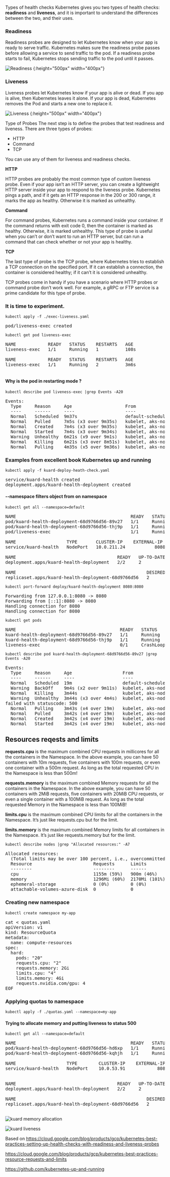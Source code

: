 Types of health checks
Kubernetes gives you two types of health checks: **readiness** and **liveness**, and it is important to understand the differences between the two, and their uses.

### Readiness


Readiness probes are designed to let Kubernetes know when your app is ready to serve traffic. Kubernetes makes sure the readiness probe passes before allowing a service to send traffic to the pod. If a readiness probe starts to fail, Kubernetes stops sending traffic to the pod until it passes.

![Readiness](google-kubernetes-probe-readiness.gif) {:height="500px" width="400px"}

### Liveness

Liveness probes let Kubernetes know if your app is alive or dead. If you app is alive, then Kubernetes leaves it alone. If your app is dead, Kubernetes removes the Pod and starts a new one to replace it.

![Liveness](google-kubernetes-probe-liveness.gif) {:height="500px" width="400px"}

Type of Probes 
The next step is to define the probes that test readiness and liveness. There are three types of probes: 
- HTTP
- Command
- TCP

You can use any of them for liveness and readiness checks.

**HTTP**

HTTP probes are probably the most common type of custom liveness probe. Even if your app isn’t an HTTP server, you can create a lightweight HTTP server inside your app to respond to the liveness probe. Kubernetes pings a path, and if it gets an HTTP response in the 200 or 300 range, it marks the app as healthy. Otherwise it is marked as unhealthy.


**Command**

For command probes, Kubernetes runs a command inside your container. If the command returns with exit code 0, then the container is marked as healthy. Otherwise, it is marked unhealthy. This type of probe is useful when you can’t or don’t want to run an HTTP server, but can run a command that can check whether or not your app is healthy.

**TCP**

The last type of probe is the TCP probe, where Kubernetes tries to establish a TCP connection on the specified port. If it can establish a connection, the container is considered healthy; if it can’t it is considered unhealthy.

TCP probes come in handy if you have a scenario where HTTP probes or command probe don’t work well. For example, a gRPC or FTP service is a prime candidate for this type of probe.


### It is time to experiment.


```console
kubectl apply -f ./exec-liveness.yaml
```
<pre>
pod/liveness-exec created
</pre>

```console
kubectl get pod liveness-exec
```
<pre>
NAME            READY   STATUS    RESTARTS   AGE
liveness-exec   1/1     Running   1          108s

NAME            READY   STATUS    RESTARTS   AGE
liveness-exec   1/1     Running   2          3m6s

</pre>
#### Why is the pod in restarting mode ?
```
kubectl describe pod liveness-exec |grep Events -A20
```
<pre>
Events:
  Type     Reason     Age                    From                               Message
  ----     ------     ----                   ----                               -------
  Normal   Scheduled  9m37s                  default-scheduler                  Successfully assigned my-app/liveness-exec to aks-nodepool1-16191604-1
  Normal   Pulled     7m5s (x3 over 9m35s)   kubelet, aks-nodepool1-16191604-1  Successfully pulled image "k8s.gcr.io/busybox"
  Normal   Created    7m4s (x3 over 9m35s)   kubelet, aks-nodepool1-16191604-1  Created container liveness
  Normal   Started    7m4s (x3 over 9m34s)   kubelet, aks-nodepool1-16191604-1  Started container liveness
  Warning  Unhealthy  6m21s (x9 over 9m1s)   kubelet, aks-nodepool1-16191604-1  Liveness probe failed: cat: can't open '/tmp/healthy': No such file or directory
  Normal   Killing    6m21s (x3 over 8m51s)  kubelet, aks-nodepool1-16191604-1  Container liveness failed liveness probe, will be restarted
  Normal   Pulling    4m35s (x5 over 9m36s)  kubelet, aks-nodepool1-16191604-1  Pulling image "k8s.gcr.io/busybox"
</pre>

### Examples from excellent book Kubernetes up and running

```console
kubectl apply -f kuard-deploy-heath-check.yaml
```
<pre>
service/kuard-health created
deployment.apps/kuard-health-deployment created
</pre>

#### --namespace filters object from on namespace
```console
kubectl get all --namespace=default
```
<pre>
NAME                                           READY   STATUS    RESTARTS   AGE
pod/kuard-health-deployment-68d9766d56-89v27   1/1     Running   0          105s
pod/kuard-health-deployment-68d9766d56-thj9p   1/1     Running   0          105s
pod/liveness-exec                              1/1     Running   9          18m

NAME                   TYPE       CLUSTER-IP    EXTERNAL-IP   PORT(S)          AGE
service/kuard-health   NodePort   10.0.211.24   <none>        8080:31885/TCP   106s

NAME                                      READY   UP-TO-DATE   AVAILABLE   AGE
deployment.apps/kuard-health-deployment   2/2     2            2           106s

NAME                                                 DESIRED   CURRENT   READY   AGE
replicaset.apps/kuard-health-deployment-68d9766d56   2         2         2       106s
</pre>

```console
kubectl port-forward deploy/kuard-health-deployment 8080:8080
```
<pre>
Forwarding from 127.0.0.1:8080 -> 8080
Forwarding from [::1]:8080 -> 8080
Handling connection for 8080
Handling connection for 8080
</pre>

```console
kubectl get pods
```
<pre>
NAME                                       READY   STATUS             RESTARTS   AGE
kuard-health-deployment-68d9766d56-89v27   1/1     Running            3          11m
kuard-health-deployment-68d9766d56-thj9p   1/1     Running            0          11m
liveness-exec                              0/1     CrashLoopBackOff   11         27m
</pre>

```console
kubectl describe pod kuard-health-deployment-68d9766d56-89v27 |grep Events -A20
```
<pre>
Events:
  Type     Reason     Age                   From                               Message
  ----     ------     ----                  ----                               -------
  Normal   Scheduled  19m                   default-scheduler                  Successfully assigned my-app/kuard-health-deployment-68d9766d56-89v27 to aks-nodepool1-16191604-1
  Warning  BackOff    9m4s (x2 over 9m11s)  kubelet, aks-nodepool1-16191604-1  Back-off restarting failed container
  Normal   Killing    3m44s                 kubelet, aks-nodepool1-16191604-1  Container kuard-health failed liveness probe, will be restarted
  Warning  Unhealthy  3m44s (x3 over 4m4s)  kubelet, aks-nodepool1-16191604-1  Liveness probe failed: HTTP probe
failed with statuscode: 500
  Normal   Pulling    3m43s (x4 over 19m)   kubelet, aks-nodepool1-16191604-1  Pulling image "djkormo/kuard"
  Normal   Pulled     3m42s (x4 over 19m)   kubelet, aks-nodepool1-16191604-1  Successfully pulled image "djkormo/kuard"
  Normal   Created    3m42s (x4 over 19m)   kubelet, aks-nodepool1-16191604-1  Created container kuard-health
  Normal   Started    3m42s (x4 over 19m)   kubelet, aks-nodepool1-16191604-1  Started container kuard-health
</pre>

## Resources reqests and limits


**requests.cpu** is the maximum combined CPU requests in millicores for all the containers in the Namespace. In the above example, you can have 50 containers with 10m requests, five containers with 100m requests, or even one container with a 500m request. As long as the total requested CPU in the Namespace is less than 500m!

**requests.memory** is the maximum combined Memory requests for all the containers in the Namespace. In the above example, you can have 50 containers with 2MiB requests, five containers with 20MiB CPU requests, or even a single container with a 100MiB request. As long as the total requested Memory in the Namespace is less than 100MiB!

**limits.cpu** is the maximum combined CPU limits for all the containers in the Namespace. It’s just like requests.cpu but for the limit.

**limits.memory** is the maximum combined Memory limits for all containers in the Namespace. It’s just like requests.memory but for the limit.

```console
kubectl describe nodes |grep "Allocated resources:" -A7
```
<pre>
Allocated resources:
  (Total limits may be over 100 percent, i.e., overcommitted.)
  Resource                       Requests      Limits
  --------                       --------      ------
  cpu                            1155m (59%)   900m (46%)
  memory                         1296Mi (60%)  2170Mi (101%)
  ephemeral-storage              0 (0%)        0 (0%)
  attachable-volumes-azure-disk  0             0
</pre>

### Creating new namespace
```console
kubectl create namespace my-app
```
<pre>
cat <<EOF > quotas.yaml
apiVersion: v1
kind: ResourceQuota
metadata:
  name: compute-resources
spec:
  hard:
    pods: "20"
    requests.cpu: "2"
    requests.memory: 2Gi
    limits.cpu: "4"
    limits.memory: 4Gi
    requests.nvidia.com/gpu: 4
EOF
</pre>

### Applying quotas to namespace
```console
kubectl apply -f ./quotas.yaml --namespace=my-app
```

#### Trying to allocate memory and putting liveness to status 500
```console
kubectl get all --namespace=default
```
<pre>
NAME                                           READY   STATUS    RESTARTS   AGE
pod/kuard-health-deployment-68d9766d56-hd6xp   1/1     Running   2          13m
pod/kuard-health-deployment-68d9766d56-kqhjh   1/1     Running   3          13m

NAME                   TYPE        CLUSTER-IP    EXTERNAL-IP   PORT(S)          AGE
service/kuard-health   NodePort    10.0.53.91    <none>        8080:31324/TCP   13m


NAME                                      READY   UP-TO-DATE   AVAILABLE   AGE
deployment.apps/kuard-health-deployment   2/2     2            2           13m

NAME                                                 DESIRED   CURRENT   READY   AGE
replicaset.apps/kuard-health-deployment-68d9766d56   2         2         2       13m

</pre>





![kuard memory allocation](kuard_memory.png)

![kuard liveness](kuard_liveness.png)






Based on 
https://cloud.google.com/blog/products/gcp/kubernetes-best-practices-setting-up-health-checks-with-readiness-and-liveness-probes

https://cloud.google.com/blog/products/gcp/kubernetes-best-practices-resource-requests-and-limits

https://github.com/kubernetes-up-and-running
